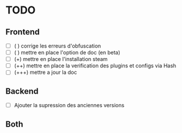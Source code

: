 # TODO

## Frontend

- [ ] ( ) corrige les erreurs d'obfuscation
- [ ] ( ) mettre en place l'option de doc (en beta)
- [ ] (+) mettre en place l'installation steam
- [ ] (++) mettre en place la verification des plugins et configs via Hash
- [ ]  (+++) mettre a jour la doc

## Backend

- [ ] Ajouter la supression des anciennes versions

## Both
